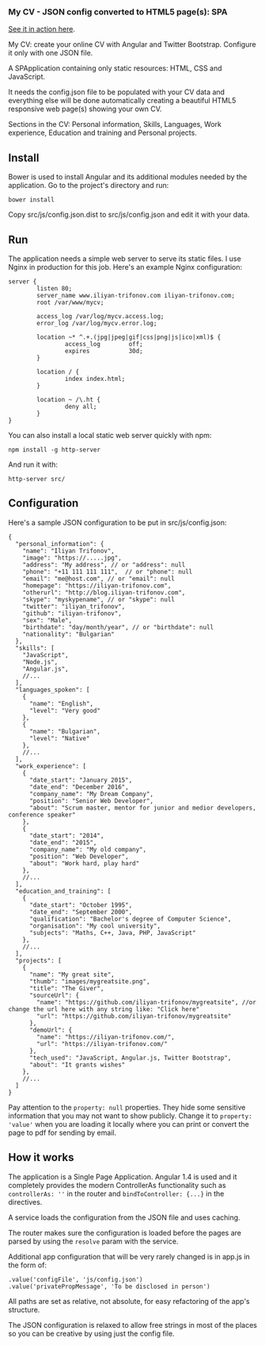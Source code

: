 ### My CV - JSON config converted to HTML5 page(s): SPA

[See it in action here](https://iliyan-trifonov.com "Iliyan Trifonov's CV").

My CV: create your online CV with Angular and Twitter Bootstrap. Configure it only with one JSON file.

A SPApplication containing only static resources: HTML, CSS and JavaScript.

It needs the config.json file to be populated with your CV data and everything else will be done automatically creating 
a beautiful HTML5 responsive web page(s) showing your own CV.

Sections in the CV: Personal information, Skills, Languages, Work experience, Education and training 
and Personal projects.

## Install

Bower is used to install Angular and its additional modules needed by the application.
Go to the project's directory and run:

    bower install

Copy src/js/config.json.dist to src/js/config.json and edit it with your data.

## Run

The application needs a simple web server to serve its static files. I use Nginx in production for this job.
Here's an example Nginx configuration:

    server {
            listen 80;
            server_name www.iliyan-trifonov.com iliyan-trifonov.com;
            root /var/www/mycv;
    
            access_log /var/log/mycv.access.log;
            error_log /var/log/mycv.error.log;
    
            location ~* ^.+.(jpg|jpeg|gif|css|png|js|ico|xml)$ {
                    access_log        off;
                    expires           30d;
            }
    
            location / {
                    index index.html;
            }
    
            location ~ /\.ht {
                    deny all;
            }
    }

You can also install a local static web server quickly with npm:

    npm install -g http-server
    
And run it with:

    http-server src/


## Configuration

Here's a sample JSON configuration to be put in src/js/config.json:

    {
      "personal_information": {
        "name": "Iliyan Trifonov",
        "image": "https://.....jpg",
        "address": "My address", // or "address": null
        "phone": "+11 111 111 111",  // or "phone": null
        "email": "me@host.com", // or "email": null
        "homepage": "https://iliyan-trifonov.com",
        "otherurl": "http://blog.iliyan-trifonov.com",
        "skype": "myskypename", // or "skype": null
        "twitter": "iliyan_trifonov",
        "github": "iliyan-trifonov",
        "sex": "Male",
        "birthdate": "day/month/year", // or "birthdate": null
        "nationality": "Bulgarian"
      },
      "skills": [
        "JavaScript",
        "Node.js",
        "Angular.js",
        //...
      ],
      "languages_spoken": [
        {
          "name": "English",
          "level": "Very good"
        },
        {
          "name": "Bulgarian",
          "level": "Native"
        },
        //...
      ],
      "work_experience": [
        {
          "date_start": "January 2015",
          "date_end": "December 2016",
          "company_name": "My Dream Company",
          "position": "Senior Web Developer",
          "about": "Scrum master, mentor for junior and medior developers, conference speaker"
        },
        {
          "date_start": "2014",
          "date_end": "2015",
          "company_name": "My old company",
          "position": "Web Developer",
          "about": "Work hard, play hard"
        },
        //...
      ],
      "education_and_training": [
        {
          "date_start": "October 1995",
          "date_end": "September 2000",
          "qualification": "Bachelor's degree of Computer Science",
          "organisation": "My cool university",
          "subjects": "Maths, C++, Java, PHP, JavaScript"
        },
        //...
      ],
      "projects": [
        {
          "name": "My great site",
          "thumb": "images/mygreatsite.png",
          "title": "The Giver",
          "sourceUrl": {
            "name": "https://github.com/iliyan-trifonov/mygreatsite", //or change the url here with any string like: "Click here"
            "url": "https://github.com/iliyan-trifonov/mygreatsite"
          },
          "demoUrl": {
            "name": "https://iliyan-trifonov.com/",
            "url": "https://iliyan-trifonov.com/"
          },
          "tech_used": "JavaScript, Angular.js, Twitter Bootstrap",
          "about": "It grants wishes"
        },
        //...
      ]
    }
    
Pay attention to the `property: null` properties. They hide some sensitive information that you may not want to
show publicly. Change it to `property: 'value'` when you are loading it locally where you can print or convert the page 
to pdf for sending by email.

## How it works

The application is a Single Page Application. 
Angular 1.4 is used and it completely provides the modern ControllerAs functionality such as `controllerAs: ''` 
in the router and `bindToController: {...}` in the directives.

A service loads the configuration from the JSON file and uses caching.

The router makes sure the configuration is loaded before the pages are parsed by using the `resolve` param with the 
service.

Additional app configuration that will be very rarely changed is in app.js in the form of:

    .value('configFile', 'js/config.json')
    .value('privatePropMessage', 'To be disclosed in person')

All paths are set as relative, not absolute, for easy refactoring of the app's structure.

The JSON configuration is relaxed to allow free strings in most of the places so you can be creative by using just the 
config file.
